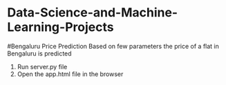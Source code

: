 # Data-Science-and-Machine-Learning-Projects
#Bengaluru Price Prediction
Based on few parameters the price of a flat in Bengaluru is predicted
1. Run server.py file
2. Open the app.html file in the browser
